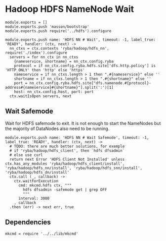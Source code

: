 
# Hadoop HDFS NameNode Wait

    module.exports = []
    module.exports.push 'masson/bootstrap'
    module.exports.push require('../hdfs').configure

    module.exports.push name: 'HDFS NN # Wait', timeout: -1, label_true: 'READY', handler: (ctx, next) ->
      nn_ctxs = ctx.contexts 'ryba/hadoop/hdfs_nn', require('./index').configure
      servers = for nn_ctx in nn_ctxs
        {nameservice, shortname} = nn_ctx.config.ryba
        protocol = if nn_ctx.config.ryba.hdfs.site['dfs.http.policy'] is 'HTTP_ONLY' then 'http' else 'https'
        nameservice = if nn_ctxs.length > 1 then ".#{nameservice}" else ''
        shortname = if nn_ctxs.length > 1 then ".#{shortname}" else ''
        port = nn_ctx.config.ryba.hdfs.site["dfs.namenode.#{protocol}-address#{nameservice}#{shortname}"].split(':')[1]
        host: nn_ctx.config.host, port: port
      ctx.waitIsOpen servers, next

## Wait Safemode

Wait for HDFS safemode to exit. It is not enough to start the NameNodes but the
majority of DataNodes also need to be running.

    module.exports.push name: 'HDFS NN # Wait Safemode', timeout: -1, label_true: 'READY', handler: (ctx, next) ->
      # TODO: there are much better solutions, for exemple
      # if 'ryba/hadoop/hdfs_client', then `hdfs dfsadmin`
      # else use curl
      return next Error 'HDFS Client Not Installed' unless ctx.has_any_modules 'ryba/hadoop/hdfs_client/install', 'ryba/hadoop/hdfs_nn/install', 'ryba/hadoop/hdfs_snn/install', 'ryba/hadoop/hdfs_dn/install'
      ctx.call (_, callback) ->
        ctx.waitForExecution
          cmd: mkcmd.hdfs ctx, """
            hdfs dfsadmin -safemode get | grep OFF
            """
          interval: 3000
        , callback
      .then (err) -> next err, true

## Dependencies

    mkcmd = require '../../lib/mkcmd'
